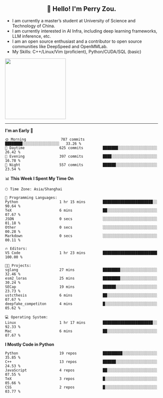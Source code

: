 <h2 align="center">👋 Hello! I'm Perry Zou.</h2>

- I am currently a master’s student at University of Science and Technology of China.
- I am currently interested in AI Infra, including deep learning frameworks, LLM inference, etc.
- I am an open source enthusiast and a contributor to open source communities like DeepSpeed and OpenMMLab.
- My Skills: C++/Linux/Vim (proficient), Python/CUDA/SQL (basic)

<img height=200 align="center" src="https://github-readme-stats.vercel.app/api?username=zonepg" />

-------

<!--START_SECTION:waka-->
**I'm an Early 🐤** 

```text
🌞 Morning                787 commits         ████████░░░░░░░░░░░░░░░░░   33.26 % 
🌆 Daytime                625 commits         ███████░░░░░░░░░░░░░░░░░░   26.42 % 
🌃 Evening                397 commits         ████░░░░░░░░░░░░░░░░░░░░░   16.78 % 
🌙 Night                  557 commits         ██████░░░░░░░░░░░░░░░░░░░   23.54 % 
```


📊 **This Week I Spent My Time On** 

```text
🕑︎ Time Zone: Asia/Shanghai

💬 Programming Languages: 
Python                   1 hr 15 mins        ███████████████████████░░   90.64 % 
TeX                      6 mins              ██░░░░░░░░░░░░░░░░░░░░░░░   07.67 % 
JSON                     0 secs              ░░░░░░░░░░░░░░░░░░░░░░░░░   01.18 % 
Other                    0 secs              ░░░░░░░░░░░░░░░░░░░░░░░░░   00.28 % 
Markdown                 0 secs              ░░░░░░░░░░░░░░░░░░░░░░░░░   00.11 % 

🔥 Editors: 
VS Code                  1 hr 23 mins        █████████████████████████   100.00 % 

🐱‍💻 Projects: 
sglang                   27 mins             ████████░░░░░░░░░░░░░░░░░   32.46 % 
esm2_loras               25 mins             ████████░░░░░░░░░░░░░░░░░   30.24 % 
SECap                    19 mins             ██████░░░░░░░░░░░░░░░░░░░   23.73 % 
ustcthesis               6 mins              ██░░░░░░░░░░░░░░░░░░░░░░░   07.67 % 
deepfake_competiton      4 mins              █░░░░░░░░░░░░░░░░░░░░░░░░   05.62 % 

💻 Operating System: 
Linux                    1 hr 17 mins        ███████████████████████░░   92.33 % 
Mac                      6 mins              ██░░░░░░░░░░░░░░░░░░░░░░░   07.67 % 
```

**I Mostly Code in Python** 

```text
Python                   19 repos            █████████░░░░░░░░░░░░░░░░   35.85 % 
C++                      13 repos            ██████░░░░░░░░░░░░░░░░░░░   24.53 % 
JavaScript               4 repos             ██░░░░░░░░░░░░░░░░░░░░░░░   07.55 % 
TeX                      3 repos             █░░░░░░░░░░░░░░░░░░░░░░░░   05.66 % 
CSS                      2 repos             █░░░░░░░░░░░░░░░░░░░░░░░░   03.77 % 
```




<!--END_SECTION:waka-->
